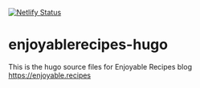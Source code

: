 [![Netlify Status](https://api.netlify.com/api/v1/badges/2afa0921-9787-4a16-a260-1f0ef9f0fed9/deploy-status)](https://app.netlify.com/sites/enjoyablerecipes/deploys)

# enjoyablerecipes-hugo

This is the hugo source files for Enjoyable Recipes blog https://enjoyable.recipes
